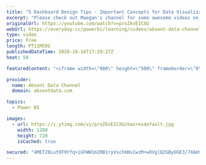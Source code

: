 ```yaml
---
title: "5 Dashboard Design Tips - Important Concepts for Data Visualization"
excerpt: "Please check out Maegan's channel for some awesome videos on design and DIY: https://www.youtube.com/channel/UCx3_7-2gGe7BmDxI6W-Uuiw  Contact me on LinkedIn: https://www.linkedin.com/in/gaelimholland/  We all struggle to beautify our reports and dashboards. However, just like the technical skills needed"
originalUrl: https://youtube.com/watch?v=proZkvEICXU
webUrl: https://everyday.cc/powerbi/learning/videos/absent-data-channel-5-dashboard-design-tips-important-concepts-for-data-visualization/
type: video
price: Free
length: PT11M59S
publishedDateTime: 2020-10-16T17:29:27Z
heat: 50

featuredContent: "<iframe width=\"800\" height=\"500\" frameborder=\"0\" src=\"https://www.youtube.com/embed/proZkvEICXU\" allow=\"accelerometer; autoplay; encrypted-media; gyroscope; picture-in-picture\" allowfullscreen></iframe>"

provider:
  name: Absent Data Channel
  domain: absentdata.com

topics:
  - Power BI

images:
  - url: https://i.ytimg.com/vi/proZkvEICXU/maxresdefault.jpg
    width: 1280
    height: 720
    isCached: true

secured: "4MET28LutOF9Yfq+iGFWW1m2RB1ryVscFmNsIwzM+wOVglQ2GByOGE3/7XAmVVhpbkM73YDWUqLa2vb1/u4rGEggGU2FhGCdySs05S+DcKa0s169LFrl++ki4uXi4c4fY+/sCSpE8uT+OqZCh5MMi3ezDGMdz+yPO1K6pxNtDAiQREP+S6+CdbD0SWuPWyPErHHTkJhBj87X2rg5pPUNYE/EsdJFtMnG7R0sfSEH4dYWdzgeVc/pv+Y6gnTikJc72TJCAU908Uzjeb2U+qurZFw/kfu8PY0AyiHor/nDLZY6oWFm8w7jeikTOW4vx8BA0rdYSyl9jimZli2zLvbRtU3ONw/rZHaEtJHXcRnkfE9+rRQvKOn1NTrSosIh/7kYDIk/5AvRxtIco4S3HjTJDQG/OQj7G7UBnmZAJPEhBcg=;bYjlmkHs25cr4lLhF5B9Ug=="
---
```


